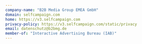 ```yaml
---
company-name: "B2B Media Group EMEA GmbH"
domain: selfcampaign.com
home: https://v3.selfcampaign.com
privacy-policy: https://v3.selfcampaign.com/static/privacy
email: datenschutz@b2bmg.de
member-of: "Interactive Advertising Bureau (IAB)"
---
```





